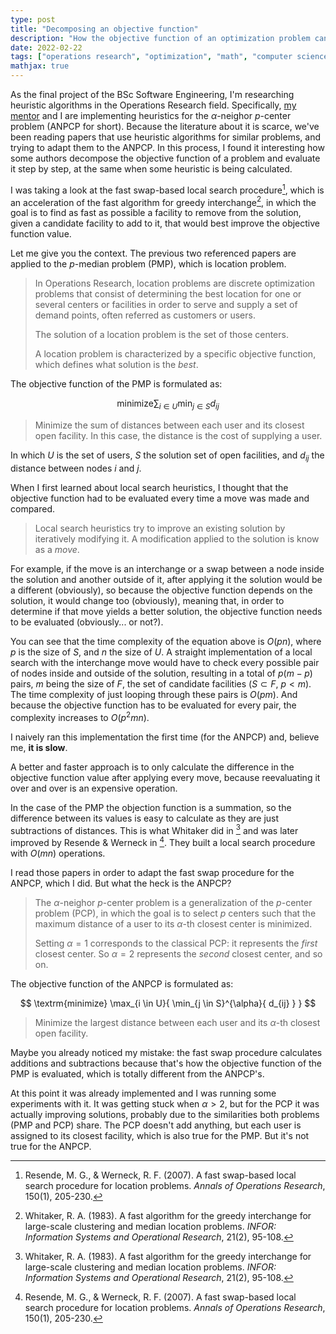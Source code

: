 ```yaml
---
type: post
title: "Decomposing an objective function"
description: "How the objective function of an optimization problem can be evaluated step by step."
date: 2022-02-22
tags: ["operations research", "optimization", "math", "computer science"]
mathjax: true
---
```


As the final project of the BSc Software Engineering, I'm researching heuristic algorithms in the Operations Research field.
Specifically, [my mentor](http://yalma.fime.uanl.mx/~roger/work/index.html) and I are implementing heuristics for the $\alpha$-neighor $p$-center problem (ANPCP for short).
Because the literature about it is scarce, we've been reading papers that use heuristic algorithms for similar problems, and trying to adapt them to the ANPCP.
In this process, I found it interesting how some authors decompose the objective function of a problem and evaluate it step by step, at the same when some heuristic is being calculated.

I was taking a look at the fast swap-based local search procedure[^1], which is an acceleration of the fast algorithm for greedy interchange[^2], in which the goal is to find as fast as possible a facility to remove from the solution, given a candidate facility to add to it, that would best improve the objective function value.

Let me give you the context. The previous two referenced papers are applied to the $p$-median problem (PMP), which is location problem.

> In Operations Research, location problems are discrete optimization problems that consist of determining the best location for one or several centers or facilities in order to serve and supply a set of demand points, often referred as customers or users.
> 
> The solution of a location problem is the set of those centers.
> 
> A location problem is characterized by a specific objective function, which defines what solution is the *best*.

The objective function of the PMP is formulated as:

$$
\textrm{minimize}
\sum_{i \in U}{
    \min_{j \in S}{
        d_{ij}
    }
}
$$

> Minimize the sum of distances between each user and its closest open facility. In this case, the distance is the cost of supplying a user.

In which $U$ is the set of users, $S$ the solution set of open facilities, and $d_{ij}$ the distance between nodes $i$ and $j$.

When I first learned about local search heuristics, I thought that the objective function had to be evaluated every time a move was made and compared.

> Local search heuristics try to improve an existing solution by iteratively modifying it. A modification applied to the solution is know as a *move*.

For example, if the move is an interchange or a swap between a node inside the solution and another outside of it, after applying it the solution would be a different (obviously), so because the objective function depends on the solution, it would change too (obviously), meaning that, in order to determine if that move yields a better solution, the objective function needs to be evaluated (obviously... or not?).

You can see that the time complexity of the equation above is $O(pn)$, where $p$ is the size of $S$, and $n$ the size of $U$.
A straight implementation of a local search with the interchange move would have to check every possible pair of nodes inside and outside of the solution, resulting in a total of $p(m - p)$ pairs, $m$ being the size of $F$, the set of candidate facilities ($S \subset F$, $p < m$).
The time complexity of just looping through these pairs is $O(pm)$.
And because the objective function has to be evaluated for every pair, the complexity increases to $O(p^2mn)$.

I naively ran this implementation the first time (for the ANPCP) and, believe me, **it is slow**.

A better and faster approach is to only calculate the difference in the objective function value after applying every move, because reevaluating it over and over is an expensive operation.

In the case of the PMP the objection function is a summation, so the difference between its values is easy to calculate as they are just subtractions of distances.
This is what Whitaker did in [^2] and was later improved by Resende & Werneck in [^1].
They built a local search procedure with $O(mn)$ operations.

I read those papers in order to adapt the fast swap procedure for the ANPCP, which I did. But what the heck is the ANPCP?

> The $\alpha$-neighor $p$-center problem is a generalization of the $p$-center problem (PCP), in which the goal is to select $p$ centers such that the maximum distance of a user to its $\alpha$-th closest center is minimized.
>
> Setting $\alpha = 1$ corresponds to the classical PCP: it represents the *first* closest center. So $\alpha = 2$ represents the *second* closest center, and so on.

The objective function of the ANPCP is formulated as:

$$
\textrm{minimize}
\max_{i \in U}{
    \min_{j \in S}^{\alpha}{
        d_{ij}
    }
}
$$

> Minimize the largest distance between each user and its $\alpha$-th closest open facility.

Maybe you already noticed my mistake: the fast swap procedure calculates additions and subtractions because that's how the objective function of the PMP is evaluated, which is totally different from the ANPCP's.

At this point it was already implemented and I was running some experiments with it.
It was getting stuck when $\alpha > 2$, but for the PCP it was actually improving solutions, probably due to the similarities both problems (PMP and PCP) share.
The PCP doesn't add anything, but each user is assigned to its closest facility, which is also true for the PMP.
But it's not true for the ANPCP.

[^1]: Resende, M. G., & Werneck, R. F. (2007). A fast swap-based local search procedure for location problems. *Annals of Operations Research*, 150(1), 205-230.

[^2]: Whitaker, R. A. (1983). A fast algorithm for the greedy interchange for large-scale clustering and median location problems. *INFOR: Information Systems and Operational Research*, 21(2), 95-108.
